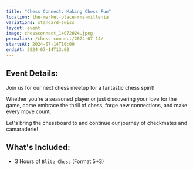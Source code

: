 ```yaml
---
title: "Chess Connect: Making Chess Fun"
location: the-market-place-rmz-millenia
variations: standard-swiss
layout: event
image: chessconnect_14072024.jpeg
permalink: /chess-connect/2024-07-14/
startsAt: 2024-07-14T10:00
endsAt: 2024-07-14T13:00
---
```

## Event Details:

Join us for our next chess meetup for a fantastic chess
spirit!

Whether you're a seasoned player or just discovering your love
for the game, come embrace the thrill of chess, forge new connections, and
make every move count. 

Let's bring the chessboard to and continue our
journey of checkmates and camaraderie!

## What's Included:
- 3 Hours of `Blitz Chess` (Format 5+3)